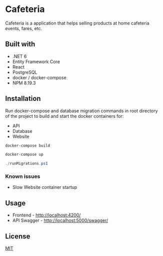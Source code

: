 # Cafeteria

Cafeteria is a application that helps selling products at home cafeteria events, fares, etc.

## Built with

* .NET 6
* Entity Framework Core
* React
* PostgreSQL
* docker / docker-compose
* NPM 8.19.3

## Installation

Run docker-compose and database migration commands in root directory of the project to build and start the docker containers for:
* API
* Database
* Website

```bash
docker-compose build
```

```bash
docker-compose up
```
```powershell
./runMigrations.ps1
```

### Known issues
* Slow Website container startup


## Usage

* Frontend - [http://localhost:4200/](http://localhost:4200/)
* API Swagger - [http://localhost:5000/swagger/](http://localhost:5000/swagger/)

## License
[MIT](https://choosealicense.com/licenses/mit/)